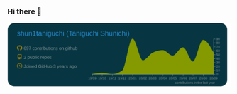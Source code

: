 ### Hi there 👋

[![](https://raw.githubusercontent.com/shun1taniguchi/shun1taniguchi/master/profile-summary-card-output/solarized_dark/0-profile-details.svg)](https://github.com/vn7n24fzkq/github-profile-summary-cards)


<!--
**shun1taniguchi/shun1taniguchi** is a ✨ _special_ ✨ repository because its `README.md` (this file) appears on your GitHub profile.

Here are some ideas to get you started:

- 🔭 I’m currently working on ...
- 🌱 I’m currently learning ...
- 👯 I’m looking to collaborate on ...
- 🤔 I’m looking for help with ...
- 💬 Ask me about ...
- 📫 How to reach me: ...
- 😄 Pronouns: ...
- ⚡ Fun fact: ...
-->
